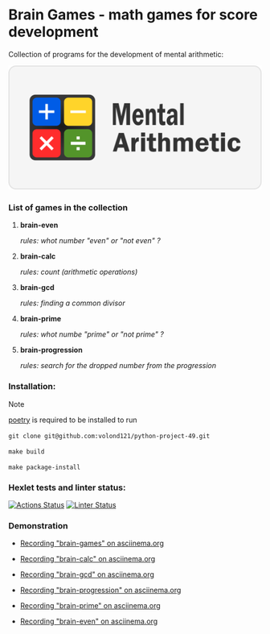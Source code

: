 # Brain Games - math games for score development

Сollection of programs for the development of mental arithmetic:

![Logotype](./brain_games/image/unnamed.png)

### List of games in the collection

1. **brain-even**

    *rules: whot number "even" or "not even" ?*

2. **brain-calc**

    *rules: count (arithmetic operations)*

3. **brain-gcd**

    *rules: finding a common divisor* 

4. **brain-prime**

    *rules: whot numbe "prime" or "not prime" ?*

5. **brain-progression**

    *rules: search for the dropped number from the progression* 

### Installation:

> [!NOTE]
> [poetry](https://python-poetry.org/docs/) is required to be installed to run

```git clone git@github.com:volond121/python-project-49.git```

```make build```

```make package-install```


### Hexlet tests and linter status:
[![Actions Status](https://github.com/volond121/python-project-49/actions/workflows/hexlet-check.yml/badge.svg)](https://github.com/volond121/python-project-49/actions)
[![Linter Status](https://api.codeclimate.com/v1/badges/e65e05d2484a6468ccad/maintainability)](https://codeclimate.com/github/volond121/python-project-49/maintainability)

### Demonstration

- [Recording "brain-games" on asciinema.org](https://asciinema.org/a/lEjUn4YagEG4hj42EJ4THQjqZ)

- [Recording "brain-calc" on asciinema.org](https://asciinema.org/a/OQW9AqUJar3wYWq0E17M6j4gC)

- [Recording "brain-gcd" on asciinema.org](https://asciinema.org/a/okzIh1mcFk1z8b7EmklMEW5x9)

- [Recording "brain-progression" on asciinema.org](https://asciinema.org/a/ficot3V4GNhgaGZ3paV41dqek)

- [Recording "brain-prime" on asciinema.org](https://asciinema.org/a/gKJNlpLA0DFCM5bE4SZVtJNVc)

- [Recording "brain-even" on asciinema.org](https://asciinema.org/a/XB3kQ3NdgxRQnIkmJjPMbGCyb)
